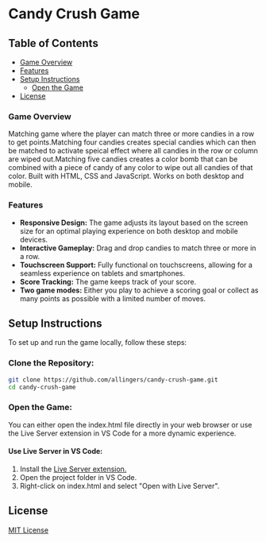 # Candy Crush Game

## Table of Contents
- [Game Overview](#game-overview)
- [Features](#features)
- [Setup Instructions](#setup-instructions)
  - [Open the Game](#open-the-game)
- [License](#license)

### Game Overview
Matching game where the player can match three or more candies in a row to get points.Matching four candies creates special candies which can then be matched to activate speical effect where all candies in the row or column are wiped out.Matching five candies creates a color bomb that can be combined with a piece of candy of any color to wipe out all candies of that color.
Built with HTML, CSS and JavaScript. Works on both desktop and mobile.


### Features
- <b>Responsive Design:</b>  The game adjusts its layout based on the screen size for an optimal playing experience on both desktop and mobile devices.
- <b>Interactive Gameplay:</b>  Drag and drop candies to match three or more in a row.
- <b>Touchscreen Support:</b>  Fully functional on touchscreens, allowing for a seamless experience on tablets and smartphones.
- <b>Score Tracking:</b> The game keeps track of your score.
- <b>Two game modes:</b> Either you play to achieve a scoring goal or collect as many points as possible with a limited number of moves.

## Setup Instructions

To set up and run the game locally, follow these steps:

### Clone the Repository:

```sh
git clone https://github.com/allingers/candy-crush-game.git
cd candy-crush-game
```
### Open the Game:
You can either open the index.html file directly in your web browser or use the Live Server extension in VS Code for a more dynamic experience.

#### Use Live Server in VS Code:
1. Install the [Live Server extension.](https://marketplace.visualstudio.com/items?itemName=ritwickdey.LiveServer)
2. Open the project folder in VS Code.
3. Right-click on index.html and select "Open with Live Server".

## License
[MIT License](LICENSE)



